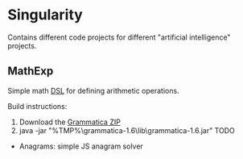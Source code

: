 # Singularity

Contains different code projects for different "artificial intelligence" projects.

## MathExp

Simple math [DSL](https://en.wikipedia.org/wiki/Domain-specific_language) for defining arithmetic operations.

Build instructions:
1. Download the [Grammatica ZIP](https://github.com/cederberg/grammatica/releases)
2. java -jar "%TMP%\grammatica-1.6\lib\grammatica-1.6.jar" TODO

- Anagrams: simple JS anagram solver
